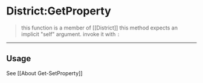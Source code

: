 # District:GetProperty
> this function is a member of [[District]]
> this method expects an implicit "self" argument. invoke it with `:`
-----
## Usage
See [[About Get-SetProperty]]
